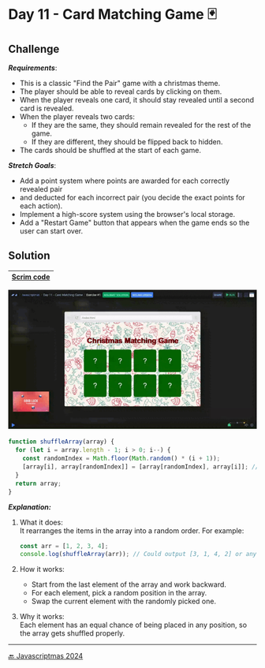 
# Day 11 - Card Matching Game 🃏

## Challenge

***Requirements***:
- This is a classic "Find the Pair" game with a christmas theme.
- The player should be able to reveal cards by clicking on them.
- When the player reveals one card, it should stay revealed until a second card is revealed.
- When the player reveals two cards:
  - If they are the same, they should remain revealed for the rest of the game.
  - If they are different, they should be flipped back to hidden.
- The cards should be shuffled at the start of each game.

***Stretch Goals***:
- Add a point system where points are awarded for each correctly revealed pair 
- and deducted for each incorrect pair (you decide the exact points for each action).
- Implement a high-score system using the browser's local storage.
- Add a "Restart Game" button that appears when the game ends so the user can start over.

## Solution

| [Scrim code](https://scrimba.com/exercise-s0qks5vetm) |
| --- |

![](../assets/gifs/day-11.gif)

```js
function shuffleArray(array) {
  for (let i = array.length - 1; i > 0; i--) {
    const randomIndex = Math.floor(Math.random() * (i + 1));
    [array[i], array[randomIndex]] = [array[randomIndex], array[i]]; // Swap elements
  }
  return array;
}
```

***Explanation:***

1. What it does:  
  It rearranges the items in the array into a random order. For example:
    ```js
    const arr = [1, 2, 3, 4];
    console.log(shuffleArray(arr)); // Could output [3, 1, 4, 2] or any random order
    ```
1. How it works:  
    + Start from the last element of the array and work backward.
    + For each element, pick a random position in the array.
    + Swap the current element with the randomly picked one.

1. Why it works:  
  Each element has an equal chance of being placed in any position, so the array gets shuffled properly.


---
[🔙 Javascriptmas 2024](../README.md)